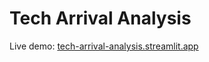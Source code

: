 # Tech Arrival Analysis

Live demo: [tech-arrival-analysis.streamlit.app](https://welly-gtfs-dashboard.streamlit.app/)
